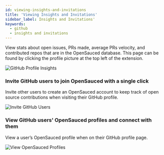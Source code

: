 ```yaml
---
id: viewing-insights-and-invitations
title: 'Viewing Insights and Invitations'
sidebar_label: Insights and Invitations'
keywords:
  - github
  - insights and invitations
---
```

View stats about open issues, PRs made, average PRs velocity, and contributed repos that are in the OpenSauced database. This page can be found by clicking the profile picture at the top left of the extension.

![GitHub Profile Insights](../../../static/img/extension-popup.png)

### Invite GitHub users to join OpenSauced with a single click

Invite other users to create an OpenSauced account to keep track of open source contributions when visiting their GitHub profile.

![Invite GitHub Users](../../../static/img/extension-invite.png)

### View GitHub users' OpenSauced profiles and connect with them

View a user’s OpenSauced profile when on their GitHub profile page.

![View OpenSauced Profiles](../../../static/img/extension-view.png)
